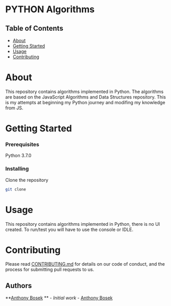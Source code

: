 # PYTHON Algorithms

## Table of Contents

- [About](#about)
- [Getting Started](#getting_started)
- [Usage](#usage)
- [Contributing](../CONTRIBUTING.md)

# About

This repository contains algorithms implemented in Python. The algorithms are based on the JavaScript Algorithms and Data Structures repository. This is my attempts at beginning my Python journey and modifing my knowledge from JS.

# Getting Started

### Prerequisites

Python 3.7.0

### Installing

Clone the repository

```bash
git clone
```

# Usage

This repository contains algorithms implemented in Python, there is no UI created. To run/test you will have to use the console or IDLE.

##

# Contributing

Please read [CONTRIBUTING.md](../CONTRIBUTING.md) for details on our code of conduct, and the process for submitting pull requests to us.

## Authors

**[Anthony Bosek](anthony-bosek.vercal.app)
** - _Initial work_ - [Anthony Bosek](anthony.bosek@gmail.com)

